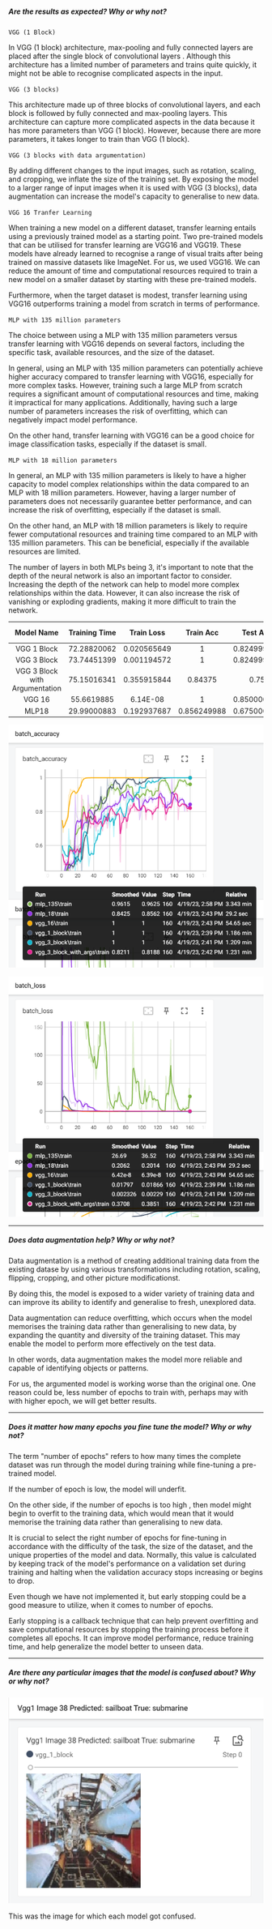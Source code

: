 ##### Are the results as expected? Why or why not?

`VGG (1 Block)`

In VGG (1 block) architecture, max-pooling and fully connected layers are placed after the single block of convolutional layers . Although this architecture has a limited number of parameters and trains quite quickly, it might not be able to recognise complicated aspects in the input.

`VGG (3 blocks)` 

This architecture made up of three blocks of convolutional layers, and each block is followed by fully connected and max-pooling layers. This architecture can capture more complicated aspects in the data because it has more parameters than VGG (1 block). However, because there are more parameters, it takes longer to train than VGG (1 block).

`VGG (3 blocks with data argumentation)` 

By adding different changes to the input images, such as rotation, scaling, and cropping, we inflate the size of the training set. By exposing the model to a larger range of input images when it is used with VGG (3 blocks), data augmentation can increase the model's capacity to generalise to new data.

`VGG 16 Tranfer Learning`

When training a new model on a different dataset, transfer learning entails using a previously trained model as a starting point. Two pre-trained models that can be utilised for transfer learning are VGG16 and VGG19. These models have already learned to recognise a range of visual traits after being trained on massive datasets like ImageNet. For us, we used VGG16. We can reduce the amount of time and computational resources required to train a new model on a smaller dataset by starting with these pre-trained models. 

Furthermore, when the target dataset is modest, transfer learning using VGG16 outperforms training a model from scratch in terms of performance. 

`MLP with 135 million parameters`

The choice between using a MLP with 135 million parameters versus transfer learning with VGG16 depends on several factors, including the specific task, available resources, and the size of the dataset.

In general, using an MLP with 135 million parameters can potentially achieve higher accuracy compared to transfer learning with VGG16, especially for more complex tasks. However, training such a large MLP from scratch requires a significant amount of computational resources and time, making it impractical for many applications. Additionally, having such a large number of parameters increases the risk of overfitting, which can negatively impact model performance.

On the other hand, transfer learning with VGG16 can be a good choice for image classification tasks, especially if the dataset is small.

`MLP with 18 million parameters`

In general, an MLP with 135 million parameters is likely to have a higher capacity to model complex relationships within the data compared to an MLP with 18 million parameters. However, having a larger number of parameters does not necessarily guarantee better performance, and can increase the risk of overfitting, especially if the dataset is small.

On the other hand, an MLP with 18 million parameters is likely to require fewer computational resources and training time compared to an MLP with 135 million parameters. This can be beneficial, especially if the available resources are limited.

The number of layers in both MLPs being 3, it's important to note that the depth of the neural network is also an important factor to consider. Increasing the depth of the network can help to model more complex relationships within the data. However, it can also increase the risk of vanishing or exploding gradients, making it more difficult to train the network.

| Model Name                     | Training Time | Train Loss  | Train Acc   | Test Acc    | Num Params |
|:------------------------------:|:-------------:|:-----------:|:-----------:|:-----------:|:----------:|
| VGG 1 Block                    | 72.28820062   | 0.020565649 | 1           | 0.824999988 | 33556481   |
| VGG 3 Block                    | 73.74451399   | 0.001194572 | 1           | 0.824999988 | 8759681    |
| VGG 3 Block with Argumentation | 75.15016341   | 0.355915844 | 0.84375     | 0.75        | 8759681    |
| VGG 16                         | 55.6619885    | 6.14E-08    | 1           | 0.850000024 | 15763521   |
| MLP18                          | 29.99000883   | 0.192937687 | 0.856249988 | 0.675000012 | 17832193   |

<img title="" src="plots/1.png" alt="" data-align="left">

![](plots/2.png)

<hr>

##### Does data augmentation help? Why or why not?

Data augmentation is a method of creating additional training data from the existing datase by using various transformations including rotation, scaling, flipping, cropping, and other picture modificationst. 

By doing this, the model is exposed to a wider variety of training data and can improve its ability to identify and generalise to fresh, unexplored data.

Data augmentation can reduce overfitting, which occurs when the model memorises the training data rather than generalising to new data, by expanding the quantity and diversity of the training dataset. This may enable the model to perform more effectively on the test data.

In other words, data augmentation makes the model more reliable and capable of identifying objects or patterns.

For us, the argumented model is working worse than the original one. One reason could be, less number of epochs to train with, perhaps may with with higher epoch, we will get better results.

<hr>

##### Does it matter how many epochs you fine tune the model? Why or why not?

The term "number of epochs" refers to how many times the complete  dataset was run through the model during training while fine-tuning a pre-trained model. 

If the number of epoch is low, the model will underfit.

On the other side, if the number of epochs is too high , then model might begin to overfit to the training data, which would mean that it would memorise the training data rather than generalising to new data. 

It is crucial to select the right number of epochs for fine-tuning in accordance with the difficulty of the task, the size of the dataset, and the unique properties of the model and data. Normally, this value is calculated by keeping track of the model's performance on a validation set during training and halting when the validation accuracy stops increasing or begins to drop.

Even though we have not implemented it, but early stopping could be a good measure to utilize, when it comes to number of epochs.

Early stopping is a callback technique that can help prevent overfitting and save computational resources by stopping the training process before it completes all epochs. It can improve model performance, reduce training time, and help generalize the model better to unseen data.

<hr>

##### Are there any particular images that the model is confused about? Why or why not?

![](plots/3.png)

This was the image for which each model got confused.
